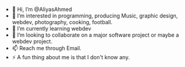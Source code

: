 - 👋 Hi, I’m @AliyasAhmed
- 👀 I’m interested in programming, producing Music, graphic design, webdev, photography, cooking, football.
- 🌱 I’m currently learning webdev
- 💞️ I’m looking to collaborate on a major software project or maybe a webdev project.
- 📫 Reach me through Email.
- ⚡ A fun thing about me is that I don't know any.


<!---
AliyasAhmed/AliyasAhmed is a ✨ special ✨ repository because its `README.md` (this file) appears on your GitHub profile.
You can click the Preview link to take a look at your changes.
--->
